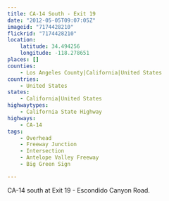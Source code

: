 ```yaml
---
title: CA-14 South - Exit 19
date: "2012-05-05T09:07:05Z"
imageid: "7174428210"
flickrid: "7174428210"
location:
    latitude: 34.494256
    longitude: -118.278651
places: []
counties:
    - Los Angeles County|California|United States
countries:
    - United States
states:
    - California|United States
highwaytypes:
    - California State Highway
highways:
    - CA-14
tags:
    - Overhead
    - Freeway Junction
    - Intersection
    - Antelope Valley Freeway
    - Big Green Sign

---
```

CA-14 south at Exit 19 - Escondido Canyon Road.